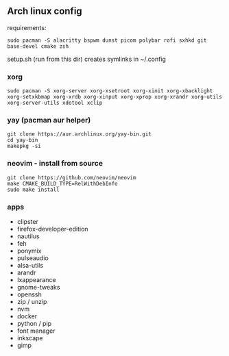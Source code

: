 ## Arch linux config

requirements:

```
sudo pacman -S alacritty bspwm dunst picom polybar rofi sxhkd git base-devel cmake zsh
```

setup.sh (run from this dir) creates symlinks in ~/.config

### xorg

```
sudo pacman -S xorg-server xorg-xsetroot xorg-xinit xorg-xbacklight xorg-setxkbmap xorg-xrdb xorg-xinput xorg-xprop xorg-xrandr xorg-utils xorg-server-utils xdotool xclip
```

### yay (pacman aur helper)

```
git clone https://aur.archlinux.org/yay-bin.git
cd yay-bin
makepkg -si
```

### neovim - install from source

```
git clone https://github.com/neovim/neovim
make CMAKE_BUILD_TYPE=RelWithDebInfo
sudo make install
```

### apps

- clipster
- firefox-developer-edition
- nautilus
- feh
- ponymix
- pulseaudio
- alsa-utils
- arandr
- lxappearance
- gnome-tweaks
- openssh
- zip / unzip
- nvm
- docker
- python / pip
- font manager
- inkscape
- gimp
